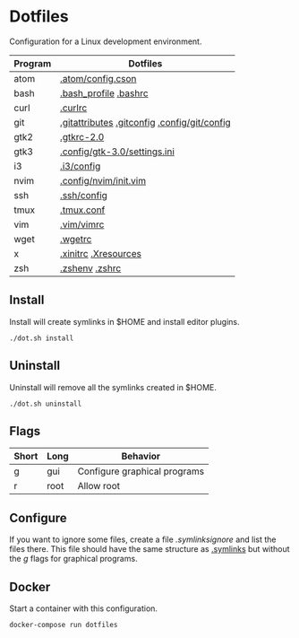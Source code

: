 # Dotfiles

Configuration for a Linux development environment.

Program | Dotfiles
--------|---------
atom    | [.atom/config.cson](files/atom/config.cson)
bash    | [.bash_profile](files/bash_profile) [.bashrc](files/bashrc)
curl    | [.curlrc](files/curlrc)
git     | [.gitattributes](files/gitattributes) [.gitconfig](files/gitconfig) [.config/git/config](files/config/git/config)
gtk2    | [.gtkrc-2.0](files/gtkrc-2.0)
gtk3    | [.config/gtk-3.0/settings.ini](files/config/gtk-3.0/settings.ini)
i3      | [.i3/config](files/i3/config)
nvim    | [.config/nvim/init.vim](files/vim/vimrc)
ssh     | [.ssh/config](files/ssh/config)
tmux    | [.tmux.conf](files/tmux.conf)
vim     | [.vim/vimrc](files/vim/vimrc)
wget    | [.wgetrc](files/wgetrc)
x       | [.xinitrc](files/xinitrc) [.Xresources](files/Xresources)
zsh     | [.zshenv](files/zshenv) [.zshrc](files/zshrc)

## Install

Install will create symlinks in $HOME and install editor plugins.

    ./dot.sh install

## Uninstall

Uninstall will remove all the symlinks created in $HOME.

    ./dot.sh uninstall

## Flags

Short  | Long  | Behavior
-------|-------|---------
g      | gui   | Configure graphical programs
r      | root  | Allow root

## Configure

If you want to ignore some files, create a file *.symlinksignore* and list the files there. This file should have the same structure as [.symlinks](.symlinks) but without the *g* flags for graphical programs.

## Docker

Start a container with this configuration.

    docker-compose run dotfiles
